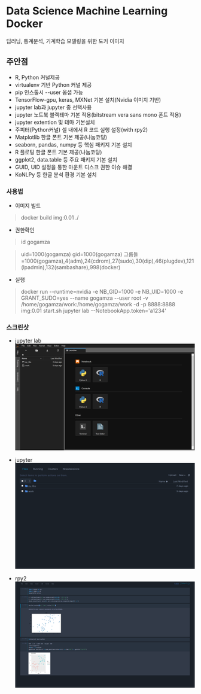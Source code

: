 # Data Science Machine Learning Docker 

딥러닝, 통계분석, 기계학습 모델링을 위한 도커 이미지

## 주안점 

- R, Python 커널제공 
- virtualenv 기반 Python 커널 제공
- pip 인스톨시 --user 옵셥 가능 
- TensorFlow-gpu, keras, MXNet 기본 설치(Nvidia 이미지 기반)
- jupyter lab과 jupyter 중 선택사용
- jupyter 노트북 블랙테마 기본 적용(bitstream vera sans mono 폰트 적용) 
- jupyter extention 및 테마 기본설치
- 주피터(Python커널) 셀 내에서 R 코드 실행 설정(with rpy2) 
- Matplotlib 한글 폰트 기본 제공(나눔코딩)
- seaborn, pandas, numpy 등 핵심 패키지 기본 설치
- R 플로팅 한글 폰트 기본 제공(나눔코딩)
- ggplot2, data.table 등 주요 패키지 기본 설치 
- GUID, UID 설정을 통한 마운트 디스크 권한 이슈 해결
- KoNLPy 등 한글 분석 환경 기본 설치


### 사용법

- 이미지 빌드 

> docker build img:0.01 ./ 


- 권한확인 

> id gogamza

> uid=1000(gogamza) gid=1000(gogamza) 그룹들=1000(gogamza),4(adm),24(cdrom),27(sudo),30(dip),46(plugdev),121(lpadmin),132(sambashare),998(docker)
- 실행

> docker run --runtime=nvidia -e NB_GID=1000  -e NB_UID=1000 -e GRANT_SUDO=yes --name gogamza --user root -v /home/gogamza/work:/home/gogamza/work -d -p 8888:8888 img:0.01 start.sh jupyter lab --NotebookApp.token='a1234'


### 스크린샷 


- jupyter lab 
![](image/jupyter.png)

- jupyter 
![](image/jupyter_basic.png)

- rpy2
![](image/rpy.png)

